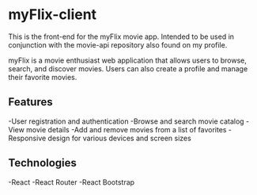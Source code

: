 # myFlix-client

This is the front-end for the myFlix movie app. Intended to be used in conjunction with the movie-api repository also found on my profile.

myFlix is a movie enthusiast web application that allows users to browse, search, and discover movies. Users can also create a profile and manage their favorite movies.

## Features

-User registration and authentication
-Browse and search movie catalog
-View movie details
-Add and remove movies from a list of favorites
-Responsive design for various devices and screen sizes

## Technologies

-React
-React Router
-React Bootstrap

